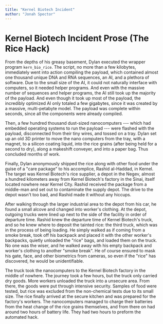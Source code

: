 ```yaml
---
title: "Kernel Biotech Incident"
author: "Jonah Spector"
---
```


# Kernel Biotech Incident Prose (The Rice Hack)

From the depths of his greasy basement, Dylan executed the wrapper program
`kern_bio_rice`. The script, no more than a few kilobytes, immediately went into
action compiling the payload, which contained almost one thousand unique DNA and
RNA sequences, an AI, and a plethora of software. Due to the small size of the
AI, it could not naturally interface with computers, so it needed helper
programs. And even with the massive number of sequences and helper programs, the
AI still took up the majority of the payload. And even though it took up most of
the payload, the incredibly optimized AI only totaled a few gigabytes, since it
was created by a massive, multi-petabyte model. The payload was complete within
seconds, since all the components were already compiled.

Then, a few hundred thousand dust-sized nanocomputers --- which had embedded
operating systems to run the payload --- were flashed with the payload,
disconnected from their tiny wires, and tossed on a tray. Dylan set up an old 3D
printer to move the nano computers from the tray, with a magnet, to a silicon
coating liquid, into the rice grains (after being held for a second to dry),
along a makeshift conveyer, and into a paper bag. Thus concluded months of work.

Finally, Dylan anonymously shipped the rice along with other food under the
guise of a "care package" to his accomplice, Rashid al-Haddad, in Kernel. The
target was Kernel Biotech's rice supplier, a depot in the Negev, almost a
hundred kilometers away from Kernel Biotech's factory in the Sinai, itself
located nowhere near Kernel City. Rashid received the package from a middle-man
and set out to contaminate the supply depot. The drive to the depot wasn't too
bad, and Rashid made it without any hiccups.

After walking through the larger industrial area to the depot from his car, he
found a small alcove and changed into worker's clothing. At the depot, outgoing
trucks were lined up next to the side of the facility in order of departure
time. Rashid knew the departure time of Kernel Biotech's truck, and so he knew
where to deposit the tainted rice: the third truck, which was in the process of
being loading. He simply walked as if coming from a smoke break, took off his
backpack and placed it with the other worker's backpacks, quietly unloaded the
"rice" bags, and loaded them on the truck. No one was the wiser, and he walked
away with his empty backpack and worker's clothing to another "smoke break". He
of course ensured to mask his gate, face, and other biometrics from cameras, so
even if the "rice" has discovered, he would be unidentifiable.

The truck took the nanocomputers to the Kernel Biotech factory in the middle of
nowhere. The journey took a few hours, but the truck only carried dry goods.
More workers unloaded the truck into a unsecure area. From there, the goods were
put through intensive security. Samples of food were tested, but rice was
excluded from the non-chemical tests due to its small size. The rice finally
arrived at the secure kitchen and was prepared for the factory's workers. The
nanocomputers managed to charge their batteries from the heat change of the rice
grains themselves, and from there on had around two hours of battery life. They
had two hours to preform the automated hack.
